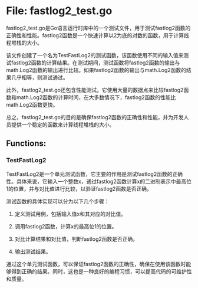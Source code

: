 # File: fastlog2_test.go

fastlog2_test.go是Go语言运行时库中的一个测试文件，用于测试fastlog2函数的正确性和性能。fastlog2函数是一个快速计算以2为底的对数的函数，用于计算线程堆栈的大小。

该文件创建了一个名为TestFastLog2的测试函数，该函数使用不同的输入值来测试fastlog2函数的计算结果。在测试期间，测试函数将fastlog2函数的输出与math.Log2函数的输出进行比较。如果fastlog2函数的输出与math.Log2函数的结果几乎相等，则测试通过。

此外，fastlog2_test.go还包含性能测试。它使用大量的数据点来比较fastlog2函数和math.Log2函数的计算时间，在大多数情况下，fastlog2函数的性能比math.Log2函数更快。

总之，fastlog2_test.go的目的是确保fastlog2函数的正确性和性能，并为开发人员提供一个稳定的函数来计算线程堆栈的大小。

## Functions:

### TestFastLog2

TestFastLog2是一个单元测试函数，它主要的作用是测试fastlog2函数的正确性。具体来说，它输入一个整数x，通过fastlog2函数计算x的二进制表示中最高位1的位置，并与对比值进行比较，以验证fastlog2函数是否正确。

测试函数的具体实现可以分为以下几个步骤：

1. 定义测试用例，包括输入值x和其对应的对比值。

2. 调用fastlog2函数，计算x的最高位1的位置。

3. 对比计算结果和对比值，判断fastlog2函数是否正确。

4. 输出测试结果。

通过这个单元测试函数，可以保证fastlog2函数的正确性，确保在使用该函数时能够得到正确的结果。同时，这也是一种良好的编程习惯，可以提高代码的可维护性和质量。



